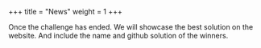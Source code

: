 +++
title = "News"
weight = 1
+++

Once the challenge has ended. We will showcase the best solution on the website. And include the name and github solution of the winners.